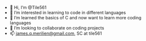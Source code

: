 - 👋 Hi, I’m @Tile561
- 👀 I’m interested in learning to code in different languages
- 🌱 I’m learned the basics of C and now want to learn more coding languages
- 💞️ I’m looking to collaborate on coding projects
- 📫 james.q.merilien@gmail.com, SC at tile561

<!---
Tile561/Tile561 is a ✨ special ✨ repository because its `README.md` (this file) appears on your GitHub profile.
You can click the Preview link to take a look at your changes.
--->
